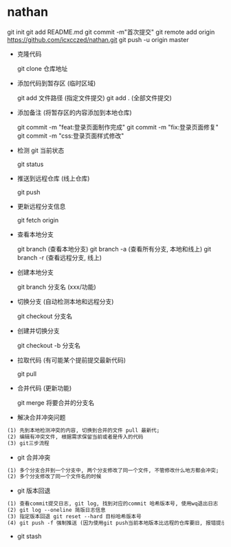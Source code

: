# nathan
git init
git add README.md
git commit -m"首次提交"
git remote add origin https://github.com/icxcczed/nathan.git
git push -u origin master 

- 克隆代码

  git clone 仓库地址

- 添加代码到暂存区 (临时区域)

  git add 文件路径 (指定文件提交)
  git add . (全部文件提交)

- 添加备注 (将暂存区的内容添加到本地仓库)

  git commit -m "feat:登录页面制作完成"
  git commit -m "fix:登录页面修复"
  git commit -m "css:登录页面样式修改"

- 检测 git 当前状态

  git status

- 推送到远程仓库 (线上仓库)

  git push

- 更新远程分支信息

  git fetch origin

- 查看本地分支

  git branch (查看本地分支)
  git branch -a (查看所有分支, 本地和线上)
  git branch -r (查看远程分支, 线上)

- 创建本地分支

  git branch 分支名 (xxx/功能)

- 切换分支 (自动检测本地和远程分支)

  git checkout 分支名

- 创建并切换分支

  git checkout -b 分支名

- 拉取代码 (有可能某个提前提交最新代码)

  git pull

- 合并代码 (更新功能)

  git merge 将要合并的分支名

- 解决合并冲突问题

```txt
(1) 先到本地检测冲突的内容, 切换到合并的文件 pull 最新代;
(2) 编辑有冲突文件, 根据需求保留当前或者是传入的代码
(3) git三步流程
```

- git 合并冲突

```txt
(1) 多个分支合并到一个分支中, 两个分支修改了同一个文件, 不管修改什么地方都会冲突;
(2) 多个分支修改了同一个文件名的时候
```

- git 版本回退

```txt
(1) 查看commit提交日志, git log, 找到对应的commit 哈希版本号, 使用wq退出日志
(2) git log --oneline 简版日志信息
(3) 指定版本回退 git reset --hard 目标哈希版本号
(4) git push -f 强制推送 (因为使用git push当前本地版本比远程的仓库要旧, 报错提示会让你pull)
```

- git stash

